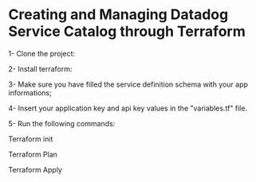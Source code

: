 # Creating and Managing Datadog Service Catalog through Terraform

1- Clone the project:

2- Install terraform:

3- Make sure you have filled the service definition schema with your app informations;

4- Insert your application key and api key values in the "variables.tf" file.

5- Run the following commands:

Terraform init

Terraform Plan

Terraform Apply